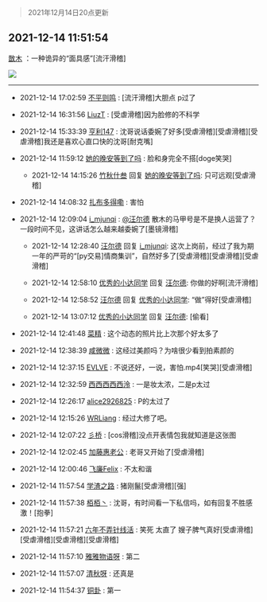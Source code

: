 > 2021年12月14日20点更新
<link rel="stylesheet" href="https://cdn.jsdelivr.net/gh/taotie6/sampleJSON@main/css/photo_show.css">
<meta name="referrer" content="no-referrer" />


 ## 2021-12-14 11:51:54 

 [㪚木](https://www.coolapk.com/feed/32118001?shareKey=NWZjOGE4NGM2NDNjNjFiODE2ZWU~) ：一种诡异的“面具感”[流汗滑稽] 

<div class="album">
<img class="img-item" src="http://image.coolapk.com/feed/2021/1214/11/1081091_b380f0b5_3913_8432_98@1080x710.png" />
</div>

 ------- 

- 2021-12-14 17:02:59 [不平则鸣](uid=6940259) : [流汗滑稽]大胆点  p过了 

- 2021-12-14 16:31:56 [LiuzT](uid=2145927) : [受虐滑稽]因为脸修的不科学 

- 2021-12-14 15:33:39 [亨利147](uid=2147238) : 沈哥说话委婉了好多[受虐滑稽][受虐滑稽][受虐滑稽]我还是喜欢心直口快的沈哥[耐克嘴] 

- 2021-12-14 11:59:12 [她的晚安等到了吗](uid=2059733) : 脸和身完全不搭[doge笑哭] 

    - 2021-12-14 14:15:26 [竹秋什叁](uid=2319428) 回复 [她的晚安等到了吗](uid=2059733): 只可远观[受虐滑稽] 

- 2021-12-14 14:08:32 [扎布多得嘞](uid=1778156) : 害怕 

- 2021-12-14 12:09:04 [i_mjunqi](uid=399564) : <a class="feed-link-uname" href="/u/汪尔德">@汪尔德</a> 散木的马甲号是不是换人运营了？一段时间不见，这讲话怎么越来越委婉了[墨镜滑稽] 

    - 2021-12-14 12:28:40 [汪尔德](uid=1595236) 回复 [i_mjunqi](uid=399564): 这次上岗前，经过了我为期一年的严苛的“[py交易]情商集训”，自然好多了[受虐滑稽][受虐滑稽][受虐滑稽] 

    - 2021-12-14 12:58:10 [优秀的小达同学](uid=3114536) 回复 [汪尔德](uid=1595236): 你做的好啊[流汗滑稽] 

    - 2021-12-14 12:58:52 [汪尔德](uid=1595236) 回复 [优秀的小达同学](uid=3114536): “做”得好[受虐滑稽] 

    - 2021-12-14 13:07:12 [优秀的小达同学](uid=3114536) 回复 [汪尔德](uid=1595236): [偷看] 

- 2021-12-14 12:41:48 [菜精](uid=2075001) : 这个动态的照片比上次那个好太多了 

- 2021-12-14 12:38:39 [咸微微](uid=1248718) : 这经过美颜吗？为啥很少看到拍素颜的 

- 2021-12-14 12:37:15 [EVLVE](uid=624501) : 不说还好，一说，害怕.mp4[笑哭][受虐滑稽] 

- 2021-12-14 12:32:59 [西西西西西泠](uid=3009916) : 一是妆太浓，二是p太过 

- 2021-12-14 12:26:17 [alice2926825](uid=1064232) : P的太过了 

- 2021-12-14 12:15:26 [WRLiang](uid=533595) : 经过大修了吧。 

- 2021-12-14 12:07:22 [彡桥](uid=3740933) : [cos滑稽]没点开表情包我就知道是这张图 

- 2021-12-14 12:02:45 [加藤惠老公](uid=1266680) : 老哥又开始了[受虐滑稽] 

- 2021-12-14 12:00:46 [飞廉Felix](uid=900024) : 不太和谐 

- 2021-12-14 11:57:54 [学渣之路](uid=935369) : 猪刚鬣[受虐滑稽][强] 

- 2021-12-14 11:57:38 [栢栢丶](uid=1105142) : 沈哥，有时间看一下私信吗，如有回复不胜感激！[抱拳] 

- 2021-12-14 11:57:21 [六年不弄针线活](uid=8385282) : 笑死 太直了 嫂子脾气真好[受虐滑稽][受虐滑稽][受虐滑稽][受虐滑稽] 

- 2021-12-14 11:57:10 [雅雅物语呀](uid=3068793) : 第二 

- 2021-12-14 11:57:07 [清秋呀](uid=1658991) : 还真是 

- 2021-12-14 11:54:37 [铜卦](uid=1616952) : 第一 

